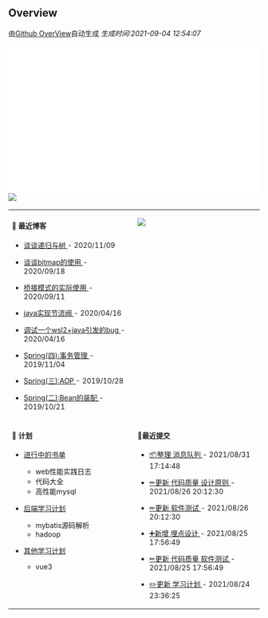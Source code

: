 
## Overview

由[Github OverView](https://github.com/0xcaffebabe/0xcaffebabe)自动生成 _生成时间:2021-09-04 12:54:07_

![](https://raw.githubusercontent.com/0xcaffebabe/github-stats/master/generated/overview.svg)![](https://github-readme-stats.vercel.app/api/top-langs/?username=0xcaffebabe&layout=compact&langs_count=8)

<table>

<tr>
<td valign="top" width="50%">

#### 📖 最近博客


* <a href="https://0xcaffebabe.github.io/%E7%AE%97%E6%B3%95/2020/11/09/%E8%B0%88%E8%B0%88%E9%80%92%E5%BD%92%E4%B8%8E%E6%A0%91.html" target="_blank"> 谈谈递归与树 </a> - 2020/11/09 

    
* <a href="https://0xcaffebabe.github.io/%E7%AE%97%E6%B3%95/2020/09/18/%E8%B0%88%E8%B0%88bitmap%E7%9A%84%E4%BD%BF%E7%94%A8.html" target="_blank"> 谈谈bitmap的使用 </a> - 2020/09/18 

    
* <a href="https://0xcaffebabe.github.io/%E8%AE%BE%E8%AE%A1%E6%A8%A1%E5%BC%8F/2020/09/11/%E6%A1%A5%E6%8E%A5%E6%A8%A1%E5%BC%8F%E7%9A%84%E5%AE%9E%E9%99%85%E4%BD%BF%E7%94%A8.html" target="_blank"> 桥接模式的实际使用 </a> - 2020/09/11 

    
* <a href="https://0xcaffebabe.github.io/java/2020/04/16/JAVA%E5%AE%9E%E7%8E%B0%E8%8A%82%E6%B5%81%E9%98%80.html" target="_blank"> java实现节流阀 </a> - 2020/04/16 

    
* <a href="https://0xcaffebabe.github.io/%E6%97%A5%E5%B8%B8/2020/04/16/%E8%B0%83%E8%AF%95%E4%B8%80%E4%B8%AAwsl2+java%E5%BC%95%E5%8F%91%E7%9A%84bug.html" target="_blank"> 调试一个wsl2+java引发的bug </a> - 2020/04/16 

    
* <a href="https://0xcaffebabe.github.io/spring/2019/11/04/Spring-%E5%9B%9B-%E4%BA%8B%E5%8A%A1%E7%AE%A1%E7%90%86.html" target="_blank"> Spring(四):事务管理 </a> - 2019/11/04 

    
* <a href="https://0xcaffebabe.github.io/spring/2019/10/28/Spring(%E4%B8%89)-AOP.html" target="_blank"> Spring(三):AOP </a> - 2019/10/28 

    
* <a href="https://0xcaffebabe.github.io/spring/2019/10/21/Spring(%E4%BA%8C)-Bean%E7%9A%84%E8%A3%85%E9%85%8D.html" target="_blank"> Spring(二):Bean的装配 </a> - 2019/10/21 

        

</td>

<td valign="top" width="50%">

![](https://github-readme-stats.vercel.app/api/wakatime?username=0xcaffebabe)

</td>

</tr>

<tr>

<td valign="top" width="50%">

#### 📝 计划

- [进行中的书单](https://github.com/users/0xcaffebabe/projects/4)
  - web性能实践日志
  - 代码大全
  - 高性能mysql


- [后端学习计划](https://github.com/users/0xcaffebabe/projects/1)
  - mybatis源码解析
  - hadoop


- [其他学习计划](https://github.com/users/0xcaffebabe/projects/3)
  - vue3


<td>

#### 🌴最近提交


  * <a href="https://github.com/0xcaffebabe/note/commit/1d0f753e25b3daa55e235482285d042f98f5265b" target="_blank"> 📦整理 消息队列 </a> - 2021/08/31 17:14:48 

    
  * <a href="https://github.com/0xcaffebabe/note/commit/9da3cf679e0ae0964e0a9efa877751635b57b24b" target="_blank"> ✏更新 代码质量 设计原则 </a> - 2021/08/26 20:12:30 

    
  * <a href="https://github.com/0xcaffebabe/note/commit/1daff4acde743d0a5e49dbc717868ccd96cc9433" target="_blank"> ✏更新 软件测试 </a> - 2021/08/26 20:12:30 

    
  * <a href="https://github.com/0xcaffebabe/note/commit/4824b12b510ef9d47b931b383dbfb9bf6fc5975d" target="_blank"> ➕新增 埋点设计 </a> - 2021/08/25 17:56:49 

    
  * <a href="https://github.com/0xcaffebabe/note/commit/48a59bac6096b4d96d47dce6dabab96a3723022d" target="_blank"> ✏更新 代码质量 软件测试 </a> - 2021/08/25 17:56:49 

    
  * <a href="https://github.com/0xcaffebabe/note/commit/d3e6edee8ea64d873ea81036f7feea80967fd556" target="_blank"> ✏️更新 学习计划 </a> - 2021/08/24 23:36:25 

    

</td>

</tr>

</table>
